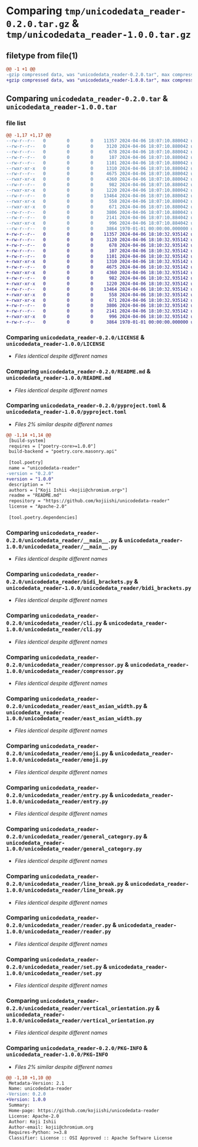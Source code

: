 # Comparing `tmp/unicodedata_reader-0.2.0.tar.gz` & `tmp/unicodedata_reader-1.0.0.tar.gz`

## filetype from file(1)

```diff
@@ -1 +1 @@
-gzip compressed data, was "unicodedata_reader-0.2.0.tar", max compression
+gzip compressed data, was "unicodedata_reader-1.0.0.tar", max compression
```

## Comparing `unicodedata_reader-0.2.0.tar` & `unicodedata_reader-1.0.0.tar`

### file list

```diff
@@ -1,17 +1,17 @@
--rw-r--r--   0        0        0    11357 2024-04-06 18:07:10.880042 unicodedata_reader-0.2.0/LICENSE
--rw-r--r--   0        0        0     3120 2024-04-06 18:07:10.880042 unicodedata_reader-0.2.0/README.md
--rw-r--r--   0        0        0      678 2024-04-06 18:07:10.880042 unicodedata_reader-0.2.0/pyproject.toml
--rw-r--r--   0        0        0      107 2024-04-06 18:07:10.880042 unicodedata_reader-0.2.0/unicodedata_reader/__init__.py
--rw-r--r--   0        0        0     1101 2024-04-06 18:07:10.880042 unicodedata_reader-0.2.0/unicodedata_reader/__main__.py
--rwxr-xr-x   0        0        0     1310 2024-04-06 18:07:10.880042 unicodedata_reader-0.2.0/unicodedata_reader/bidi_brackets.py
--rw-r--r--   0        0        0     4675 2024-04-06 18:07:10.880042 unicodedata_reader-0.2.0/unicodedata_reader/cli.py
--rwxr-xr-x   0        0        0     4360 2024-04-06 18:07:10.880042 unicodedata_reader-0.2.0/unicodedata_reader/compressor.py
--rw-r--r--   0        0        0      982 2024-04-06 18:07:10.880042 unicodedata_reader-0.2.0/unicodedata_reader/east_asian_width.py
--rwxr-xr-x   0        0        0     1220 2024-04-06 18:07:10.880042 unicodedata_reader-0.2.0/unicodedata_reader/emoji.py
--rw-r--r--   0        0        0    13464 2024-04-06 18:07:10.880042 unicodedata_reader-0.2.0/unicodedata_reader/entry.py
--rwxr-xr-x   0        0        0      558 2024-04-06 18:07:10.880042 unicodedata_reader-0.2.0/unicodedata_reader/general_category.py
--rwxr-xr-x   0        0        0      671 2024-04-06 18:07:10.880042 unicodedata_reader-0.2.0/unicodedata_reader/line_break.py
--rw-r--r--   0        0        0     3806 2024-04-06 18:07:10.880042 unicodedata_reader-0.2.0/unicodedata_reader/reader.py
--rw-r--r--   0        0        0     2141 2024-04-06 18:07:10.884042 unicodedata_reader-0.2.0/unicodedata_reader/set.py
--rwxr-xr-x   0        0        0      996 2024-04-06 18:07:10.884042 unicodedata_reader-0.2.0/unicodedata_reader/vertical_orientation.py
--rw-r--r--   0        0        0     3864 1970-01-01 00:00:00.000000 unicodedata_reader-0.2.0/PKG-INFO
+-rw-r--r--   0        0        0    11357 2024-04-06 18:10:32.935142 unicodedata_reader-1.0.0/LICENSE
+-rw-r--r--   0        0        0     3120 2024-04-06 18:10:32.935142 unicodedata_reader-1.0.0/README.md
+-rw-r--r--   0        0        0      678 2024-04-06 18:10:32.935142 unicodedata_reader-1.0.0/pyproject.toml
+-rw-r--r--   0        0        0      107 2024-04-06 18:10:32.935142 unicodedata_reader-1.0.0/unicodedata_reader/__init__.py
+-rw-r--r--   0        0        0     1101 2024-04-06 18:10:32.935142 unicodedata_reader-1.0.0/unicodedata_reader/__main__.py
+-rwxr-xr-x   0        0        0     1310 2024-04-06 18:10:32.935142 unicodedata_reader-1.0.0/unicodedata_reader/bidi_brackets.py
+-rw-r--r--   0        0        0     4675 2024-04-06 18:10:32.935142 unicodedata_reader-1.0.0/unicodedata_reader/cli.py
+-rwxr-xr-x   0        0        0     4360 2024-04-06 18:10:32.935142 unicodedata_reader-1.0.0/unicodedata_reader/compressor.py
+-rw-r--r--   0        0        0      982 2024-04-06 18:10:32.935142 unicodedata_reader-1.0.0/unicodedata_reader/east_asian_width.py
+-rwxr-xr-x   0        0        0     1220 2024-04-06 18:10:32.935142 unicodedata_reader-1.0.0/unicodedata_reader/emoji.py
+-rw-r--r--   0        0        0    13464 2024-04-06 18:10:32.935142 unicodedata_reader-1.0.0/unicodedata_reader/entry.py
+-rwxr-xr-x   0        0        0      558 2024-04-06 18:10:32.935142 unicodedata_reader-1.0.0/unicodedata_reader/general_category.py
+-rwxr-xr-x   0        0        0      671 2024-04-06 18:10:32.935142 unicodedata_reader-1.0.0/unicodedata_reader/line_break.py
+-rw-r--r--   0        0        0     3806 2024-04-06 18:10:32.935142 unicodedata_reader-1.0.0/unicodedata_reader/reader.py
+-rw-r--r--   0        0        0     2141 2024-04-06 18:10:32.935142 unicodedata_reader-1.0.0/unicodedata_reader/set.py
+-rwxr-xr-x   0        0        0      996 2024-04-06 18:10:32.935142 unicodedata_reader-1.0.0/unicodedata_reader/vertical_orientation.py
+-rw-r--r--   0        0        0     3864 1970-01-01 00:00:00.000000 unicodedata_reader-1.0.0/PKG-INFO
```

### Comparing `unicodedata_reader-0.2.0/LICENSE` & `unicodedata_reader-1.0.0/LICENSE`

 * *Files identical despite different names*

### Comparing `unicodedata_reader-0.2.0/README.md` & `unicodedata_reader-1.0.0/README.md`

 * *Files identical despite different names*

### Comparing `unicodedata_reader-0.2.0/pyproject.toml` & `unicodedata_reader-1.0.0/pyproject.toml`

 * *Files 2% similar despite different names*

```diff
@@ -1,14 +1,14 @@
 [build-system]
 requires = ["poetry-core>=1.0.0"]
 build-backend = "poetry.core.masonry.api"
 
 [tool.poetry]
 name = "unicodedata-reader"
-version = "0.2.0"
+version = "1.0.0"
 description = ""
 authors = ["Koji Ishii <kojii@chromium.org>"]
 readme = "README.md"
 repository = "https://github.com/kojiishi/unicodedata-reader"
 license = "Apache-2.0"
 
 [tool.poetry.dependencies]
```

### Comparing `unicodedata_reader-0.2.0/unicodedata_reader/__main__.py` & `unicodedata_reader-1.0.0/unicodedata_reader/__main__.py`

 * *Files identical despite different names*

### Comparing `unicodedata_reader-0.2.0/unicodedata_reader/bidi_brackets.py` & `unicodedata_reader-1.0.0/unicodedata_reader/bidi_brackets.py`

 * *Files identical despite different names*

### Comparing `unicodedata_reader-0.2.0/unicodedata_reader/cli.py` & `unicodedata_reader-1.0.0/unicodedata_reader/cli.py`

 * *Files identical despite different names*

### Comparing `unicodedata_reader-0.2.0/unicodedata_reader/compressor.py` & `unicodedata_reader-1.0.0/unicodedata_reader/compressor.py`

 * *Files identical despite different names*

### Comparing `unicodedata_reader-0.2.0/unicodedata_reader/east_asian_width.py` & `unicodedata_reader-1.0.0/unicodedata_reader/east_asian_width.py`

 * *Files identical despite different names*

### Comparing `unicodedata_reader-0.2.0/unicodedata_reader/emoji.py` & `unicodedata_reader-1.0.0/unicodedata_reader/emoji.py`

 * *Files identical despite different names*

### Comparing `unicodedata_reader-0.2.0/unicodedata_reader/entry.py` & `unicodedata_reader-1.0.0/unicodedata_reader/entry.py`

 * *Files identical despite different names*

### Comparing `unicodedata_reader-0.2.0/unicodedata_reader/general_category.py` & `unicodedata_reader-1.0.0/unicodedata_reader/general_category.py`

 * *Files identical despite different names*

### Comparing `unicodedata_reader-0.2.0/unicodedata_reader/line_break.py` & `unicodedata_reader-1.0.0/unicodedata_reader/line_break.py`

 * *Files identical despite different names*

### Comparing `unicodedata_reader-0.2.0/unicodedata_reader/reader.py` & `unicodedata_reader-1.0.0/unicodedata_reader/reader.py`

 * *Files identical despite different names*

### Comparing `unicodedata_reader-0.2.0/unicodedata_reader/set.py` & `unicodedata_reader-1.0.0/unicodedata_reader/set.py`

 * *Files identical despite different names*

### Comparing `unicodedata_reader-0.2.0/unicodedata_reader/vertical_orientation.py` & `unicodedata_reader-1.0.0/unicodedata_reader/vertical_orientation.py`

 * *Files identical despite different names*

### Comparing `unicodedata_reader-0.2.0/PKG-INFO` & `unicodedata_reader-1.0.0/PKG-INFO`

 * *Files 2% similar despite different names*

```diff
@@ -1,10 +1,10 @@
 Metadata-Version: 2.1
 Name: unicodedata-reader
-Version: 0.2.0
+Version: 1.0.0
 Summary: 
 Home-page: https://github.com/kojiishi/unicodedata-reader
 License: Apache-2.0
 Author: Koji Ishii
 Author-email: kojii@chromium.org
 Requires-Python: >=3.8
 Classifier: License :: OSI Approved :: Apache Software License
```

